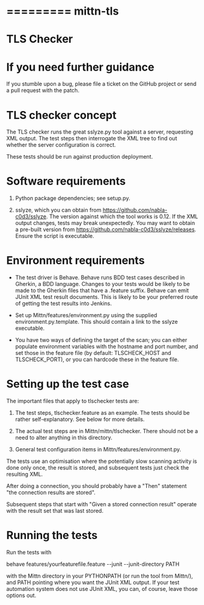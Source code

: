 =========
mittn-tls
=========

TLS Checker
===========

If you need further guidance
============================

If you stumble upon a bug, please file a ticket on the GitHub
project or send a pull request with the patch.

TLS checker concept
===================

The TLS checker runs the great sslyze.py tool against a server,
requesting XML output. The test steps then interrogate the XML
tree to find out whether the server configuration is correct.

These tests should be run against production deployment.

Software requirements
=====================

1. Python package dependencies; see setup.py.

2. sslyze, which you can obtain from
   https://github.com/nabla-c0d3/sslyze. The version against which
   the tool works is 0.12. If the XML output changes, tests may break
   unexpectedly. You may want to obtain a pre-built version from
   https://github.com/nabla-c0d3/sslyze/releases. Ensure the script
   is executable.

Environment requirements
========================

- The test driver is Behave. Behave runs BDD test cases described in
  Gherkin, a BDD language. Changes to your tests would be likely to be
  made to the Gherkin files that have a .feature suffix. Behave can
  emit JUnit XML test result documents. This is likely to be your
  preferred route of getting the test results into Jenkins.

- Set up Mittn/features/environment.py using the supplied
  environment.py.template. This should contain a link to the sslyze
  executable.

- You have two ways of defining the target of the scan; you can either
  populate environment variables with the hostname and port number,
  and set those in the feature file (by default: TLSCHECK_HOST and
  TLSCHECK_PORT), or you can hardcode these in the feature file.

Setting up the test case
========================

The important files that apply to tlschecker tests are:

  1. The test steps, tlschecker.feature as an example. The tests
     should be rather self-explanatory. See below for more details.

  2. The actual test steps are in Mittn/mittn/tlschecker. There
     should not be a need to alter anything in this directory.

  3. General test configuration items in
     Mittn/features/environment.py.

The tests use an optimisation where the potentially slow scanning
activity is done only once, the result is stored, and subsequent tests
just check the resulting XML.

After doing a connection, you should probably have a "Then" statement
"the connection results are stored".

Subsequent steps that start with "Given a stored connection result"
operate with the result set that was last stored.

Running the tests
=================

Run the tests with

  behave features/yourfeaturefile.feature --junit --junit-directory PATH

with the Mittn directory in your PYTHONPATH (or run the tool from
Mittn/), and PATH pointing where you want the JUnit XML output. If
your test automation system does not use JUnit XML, you can, of
course, leave those options out.

